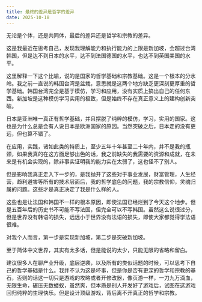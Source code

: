 ```yaml
---
title: 最终的差异是哲学的差异
date: 2025-10-18
---
```


无论是个体，还是共同体，最后的差异还是哲学和宗教的差异。

这是我最近在思考自己，发现我理解能力和执行能力的上限是新加坡，会超过台湾韩国，但是达不到日本的水平，达不到法国德国的水平，也达不到英国美国的水平。

这里解释一下这个比喻，说的是国家的哲学基础和宗教基础。这是一个根本的分水岭。我之前一直说的韩国台湾是盆栽，意思就是这两个地方缺乏更深刻更厚重的哲学基础。韩国台湾完全是基于模仿，学习和应用，没有实质上搞出自己的任何东西。新加坡是这种模仿学习实用的极致，但是始终不存在真正意义上的建构创新突破。

日本是亚洲唯一真正有哲学基础，并且摆脱了纯粹的模仿，学习，实用的国家。这也是为什么总是会有人说日本是欧洲国家的原因。当然突破之后，日本走的没有更远，但也算不错了。

在应用，实践，诸如此类的特质上，至少五年十年甚至二十年内，并不是我的瓶颈，如果我真的在这方面足够出色的话，我之前缺失的我需要的资源和成就，在未来是有机会实现的，除非事实证明我的能力实在太弱了，这也怪不了别人。

但是影响我真正走入下一步的，是我抛开了这些对于事业发展，财富管理，人生经营，趋利避害等所有的技术层面后，我的哲学底色的问题，我的宗教信仰，灵魂归属的问题。这些才是真正决定了我是什么样的人。

这些也是让法国和韩国不一样的根本原因，即使法国已经烂到了今天这个地步。但是五百年后的历史书不可能不写法国，但完全可以不写韩国。虽然这么说很过分，但是世界没有韩语的损失，远远小于世界没有法语的损失，即使大家都觉得学法语很难。

对我个人而言，第一步是实现新加坡，第二步是突破新加坡。

至于简体中文世界，其实有太多话，但是能说的太少，只能无限的省略和留白。

建议很多人在聊产业升级，底层逆袭，以及所有的类似话题的时候，可以思考下自己的哲学基础是什么。我并不认为这是坏事，但是你是否有更深的哲学和宗教的基石，否则的话这一切只是游戏的攻略或者开修改器，像页游一样，一刀九万滴血，无限生命，碾压无数蝼蚁，虽然爽，但本质是别人开发好了游戏后，试图在这游戏回归纯粹的生理快乐。但是设计顶级游戏，背后离不开真正的哲学和宗教。

